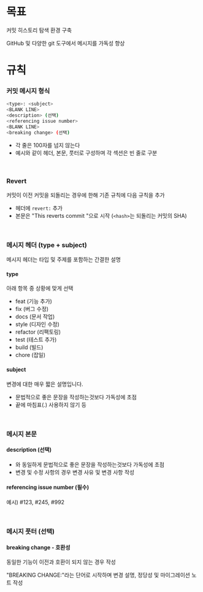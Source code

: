 
# 목표

커밋 히스토리 탐색 환경 구축

GitHub 및 다양한 git 도구에서 메시지를 가독성 향상

# 규칙

### 커밋 메시지 형식

```bash
<type>: <subject>
<BLANK LINE>
<description> (선택)
<referencing issue number>
<BLANK LINE>
<breaking change> (선택)
```

- 각 줄은 100자를 넘지 않는다
- 예시와 같이 헤더, 본문, 풋터로 구성하며 각 섹션은 빈 줄로 구분

<br/>

### Revert

커밋이 이전 커밋을 되돌리는 경우에 한해 기존 규칙에 다음 규칙을 추가

- 헤더에 `revert:` 추가
- 본문은 "This reverts commit <hash>"으로 시작 (`<hash>`는 되돌리는 커밋의 SHA)

<br/>

### 메시지 헤더 (type + subject)

메시지 헤더는 타입 및 주제를 포함하는 간결한 설명

#### type

아래 항목 중 상황에 맞게 선택

- feat (기능 추가)
- fix (버그 수정)
- docs (문서 작업)
- style (디자인 수정)
- refactor (리팩토링)
- test (테스트 추가)
- build (빌드)
- chore (잡일)

#### subject 

변경에 대한 매우 짧은 설명입니다.

- 문법적으로 좋은 문장을 작성하는것보다 가독성에 초점
- 끝에 마침표(.) 사용하지 않기 등

<br/>

### 메시지 본문

#### description (선택)

- <subject>와 동일하게 문법적으로 좋은 문장을 작성하는것보다 가독성에 초점
- 변경 및 수정 사항의 경우 변경 사유 및 변경 사항 작성

#### referencing issue number (필수)

예시) #123, #245, #992

<br/>

### 메시지 풋터 (선택)

#### breaking change - 호환성

동일한 기능이 이전과 호환이 되지 않는 경우 작성

"BREAKING CHANGE:"라는 단어로 시작하며 변경 설명, 정당성 및 마이그레이션 노트 작성
